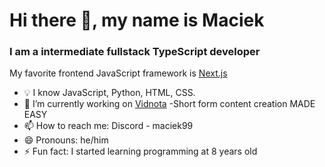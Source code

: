 # Hi there 👋, my name is Maciek
### I am a intermediate fullstack TypeScript developer


My favorite frontend JavaScript framework is [Next.js](https://nextjs.org/)

- 💡 I know JavaScript, Python, HTML, CSS.
- 🔭 I’m currently working on [Vidnota](https://vidnota.com) -Short form content creation MADE EASY
- 📫 How to reach me: Discord - maciek99
- 😄 Pronouns: he/him 
- ⚡ Fun fact: I started learning programming at 8 years old 
